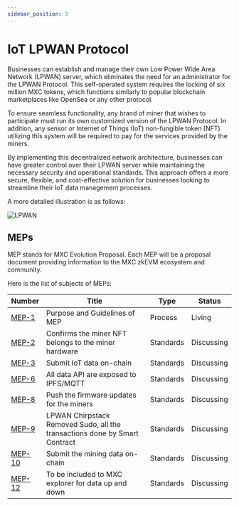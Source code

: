 ```yaml
---
sidebar_position: 3
---
```


# IoT LPWAN Protocol

Businesses can establish and manage their own Low Power Wide Area Network (LPWAN) server, which eliminates the need for an administrator for the LPWAN Protocol. This self-operated system requires the locking of six million MXC tokens, which functions similarly to popular blockchain marketplaces like OpenSea or any other protocol.

To ensure seamless functionality, any brand of miner that wishes to participate must run its own customized version of the LPWAN Protocol. In addition, any sensor or Internet of Things (IoT) non-fungible token (NFT) utilizing this system will be required to pay for the services provided by the miners.

By implementing this decentralized network architecture, businesses can have greater control over their LPWAN server while maintaining the necessary security and operational standards. This approach offers a more secure, flexible, and cost-effective solution for businesses looking to streamline their IoT data management processes.

A more detailed illustration is as follows:

![LPWAN](/img/LPWAN.gif)

## MEPs

MEP stands for MXC Evolution Proposal. Each MEP will be a proposal document providing information to the MXC zkEVM ecosystem and community.


Here is the list of subjects of MEPs:

| Number               | Title                                                      | Type      | Status  |
| -------------------- | ---------------------------------------------------------- | --------- | ------- |
| [MEP-1](https://)     | Purpose and Guidelines of MEP                              | Process   | Living  |
| [MEP-2](https://)    | Confirms the miner NFT belongs to the miner hardware       | Standards | Discussing |
| [MEP-3](https://)     | Submit IoT data on-chain                                   | Standards | Discussing |
| [MEP-6](https://)     | All data API are exposed to IPFS/MQTT                     | Standards | Discussing |
| [MEP-8](https://)     | Push the firmware updates for the miners                   | Standards | Discussing |
| [MEP-9](https://)     | LPWAN Chirpstack Removed Sudo, all the transactions done by Smart Contract | Standards | Discussing |
| [MEP-10](https://)   | Submit the mining data on-chain                           | Standards | Discussing |
| [MEP-12](https://)   | To be included to MXC explorer for data up and down       | Standards | Discussing |


